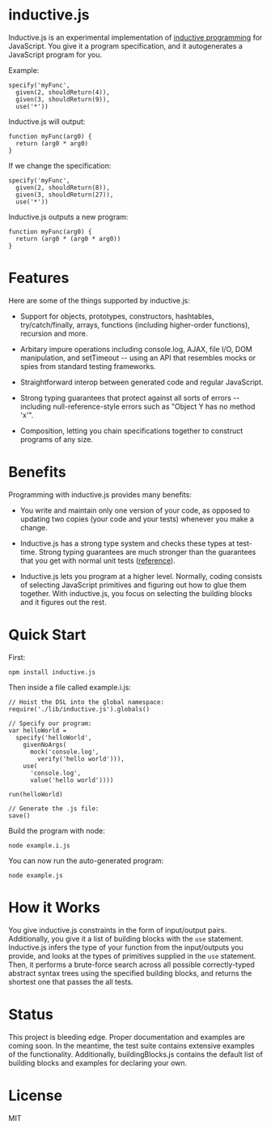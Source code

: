 inductive.js
============

Inductive.js is an experimental implementation of [inductive programming](http://en.wikipedia.org/wiki/Inductive_programming) for JavaScript.  You give it a program specification, and it autogenerates a JavaScript program for you.

Example:

    specify('myFunc',
      given(2, shouldReturn(4)),
      given(3, shouldReturn(9)),
      use('*'))

Inductive.js will output:

    function myFunc(arg0) {
      return (arg0 * arg0)
    }

If we change the specification:

    specify('myFunc',
      given(2, shouldReturn(8)),
      given(3, shouldReturn(27)),
      use('*'))

Inductive.js outputs a new program:

    function myFunc(arg0) {
      return (arg0 * (arg0 * arg0))
    }

Features
========

Here are some of the things supported by inductive.js:

* Support for objects, prototypes, constructors, hashtables, try/catch/finally, arrays, functions (including higher-order functions), recursion and more.

* Arbitary impure operations including console.log, AJAX, file I/O, DOM manipulation, and setTimeout -- using an API that resembles mocks or spies from standard testing frameworks.

* Straightforward interop between generated code and regular JavaScript.

* Strong typing guarantees that protect against all sorts of errors -- including null-reference-style errors such as "Object Y has no method 'x'".

* Composition, letting you chain specifications together to construct programs of any size.

Benefits
========

Programming with inductive.js provides many benefits:

* You write and maintain only one version of your code, as opposed to updating two copies (your code and your tests) whenever you make a change.

* Inductive.js has a strong type system and checks these types at test-time.  Strong typing guarantees are much stronger than the guarantees that you get with normal unit tests ([reference](http://evanfarrer.blogspot.com/2012/06/unit-testing-isnt-enough-you-need.html)).

* Inductive.js lets you program at a higher level.  Normally, coding consists of  selecting JavaScript primitives and figuring out how to glue them together.  With inductive.js, you focus on selecting the building blocks and it figures out the rest.

Quick Start
===========

First:

    npm install inductive.js

Then inside a file called example.i.js:

    // Hoist the DSL into the global namespace:
    require('./lib/inductive.js').globals()

    // Specify our program:
    var helloWorld =
      specify('helloWorld',
        givenNoArgs(
          mock('console.log',
            verify('hello world'))),
        use(
          'console.log',
          value('hello world'))))

    run(helloWorld)

    // Generate the .js file:
    save()

Build the program with node:

    node example.i.js

You can now run the auto-generated program:

    node example.js

How it Works
============

You give inductive.js constraints in the form of input/output pairs.  Additionally, you give it a list of building blocks with the `use` statement.  Inductive.js infers the type of your function from the input/outputs you provide, and looks at the types of primitives supplied in the `use` statement.  Then, it performs a brute-force search across all possible correctly-typed abstract syntax trees using the specified building blocks, and returns the shortest one that passes the all tests.

Status
======

This project is bleeding edge.  Proper documentation and examples are coming soon.  In the meantime, the test suite contains extensive examples of the functionality.  Additionally, buildingBlocks.js contains the default list of building blocks and examples for declaring your own.

License
=======

MIT

